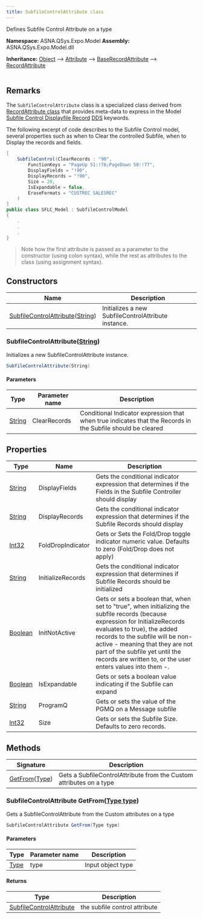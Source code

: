 ```yaml
---
title: SubfileControlAttribute class
---
```


Defines Subfile Control Attribute on a type

**Namespace:** ASNA.QSys.Expo.Model
**Assembly:** ASNA.QSys.Expo.Model.dll

**Inheritance:** [Object](https://docs.microsoft.com/en-us/dotnet/api/system.object) --> [Attribute](https://docs.microsoft.com/en-us/dotnet/api/system.attribute) --> [BaseRecordAttribute](/reference/expo/qsys-expo-model/base-record-attribute.html) --> [RecordAttribute](/reference/expo/qsys-expo-model/record-attribute.html)
<br>
<br>

## Remarks

The `SubfileControlAttribute` class is a specialized class derived from [RecordAttribute class](/reference/expo/qsys-expo-model/base-record-attribute.html) that provides meta-data to express in the Model [Subfile Control Displayfile Record](https://www.ibm.com/docs/en/i/7.4?topic=80-sflctl-subfile-control-keyword-display-files) [DDS](https://www.ibm.com/docs/en/i/7.4?topic=dds-display-files) keywords.

The following excerpt of code describes to the Subfile Control model, several properties such as when to Clear the controlled Subfile, when to Display the records and fields.

```cs
[
    SubfileControl(ClearRecords : "90",
        FunctionKeys = "PageUp 51:!76;PageDown 50:!77",
        DisplayFields = "!90",
        DisplayRecords = "!90",
        Size = 20,
        IsExpandable = false,
        EraseFormats = "CUSTREC SALESREC"
    )
]
public class SFLC_Model : SubfileControlModel
{
    .
    .
    .
}
```
>Note how the first attribute is passed as a parameter to the constructor (using colon syntax), while the rest as attributes to the class (using assignment syntax). 


## Constructors

| Name | Description |
| --- | --- |
| [SubfileControlAttribute](#subfilecontrolattributestring)([String](https://docs.microsoft.com/en-us/dotnet/api/system.string)) | Initializes a new SubfileControlAttribute instance.

### SubfileControlAttribute([String](https://docs.microsoft.com/en-us/dotnet/api/system.string))

Initializes a new SubfileControlAttribute instance.

```cs
SubfileControlAttribute(String)
```

#### Parameters

| Type | Parameter name | Description
| --- | --- | ---
| [String](https://docs.microsoft.com/en-us/dotnet/api/system.string) | ClearRecords | Conditional Indicator expression that when true indicates that the Records in the Subfile should be cleared

## Properties

| Type | Name | Description
| --- | --- | --- 
| [String](https://learn.microsoft.com/en-us/dotnet/api/system.string?view=net-8.0) | DisplayFields | Gets the conditional indicator expression that determines if the Fields in the Subfile Controller should display |
| [String](https://learn.microsoft.com/en-us/dotnet/api/system.string?view=net-8.0) | DisplayRecords | Gets the conditional indicator expression that determines if the Subfile Records should display |
| [Int32](https://learn.microsoft.com/en-us/dotnet/csharp/language-reference/builtin-types/integral-numeric-types) | FoldDropIndicator | Gets or Sets the Fold/Drop toggle indicator numeric value. Defaults to zero (Fold/Drop does not apply) |
| [String](https://learn.microsoft.com/en-us/dotnet/api/system.string?view=net-8.0) | InitializeRecords | Gets the conditional indicator expression that determines if Subfile Records should be initialized |
| [Boolean](https://docs.microsoft.com/en-us/dotnet/api/system.boolean) | InitNotActive | Gets or sets a boolean that, when set to "true", when initializing the subfile records (because expression for InitializeRecords evaluates to true), the added records to the subfile will be non-active - meaning that they are not part of the subfile yet until the records are written to, or the user enters values into them -. |
| [Boolean](https://docs.microsoft.com/en-us/dotnet/api/system.boolean) | IsExpandable | Gets or sets a boolean value indicating if the Subfile can expand |
| [String](https://learn.microsoft.com/en-us/dotnet/api/system.string?view=net-8.0) | ProgramQ | Gets or sets the value of the PGMQ on a Message subfile |
| [Int32](https://learn.microsoft.com/en-us/dotnet/csharp/language-reference/builtin-types/integral-numeric-types) | Size | Gets or sets the Subfile Size. Defaults to zero records. |

## Methods

| Signature | Description |
| --- | --- |
| [GetFrom](#subfilecontrolattribute-getfromtype-type)([Type](https://docs.microsoft.com/en-us/dotnet/api/system.type)) | Gets a SubfileControlAttribute from the Custom attributes on a type

### SubfileControlAttribute GetFrom([Type type](https://docs.microsoft.com/en-us/dotnet/api/system.type))

Gets a SubfileControlAttribute from the Custom attributes on a type

```cs
SubfileControlAttribute GetFrom(Type type)
```

#### Parameters

| Type | Parameter name | Description
| --- | --- | ---
| [Type](https://docs.microsoft.com/en-us/dotnet/api/system.type) | type | Input object type

#### Returns

| Type | Description
| --- | ---
| [SubfileControlAttribute](/reference/expo/qsys-expo-model/subfile-control-attribute.html) | the subfile control attribute
